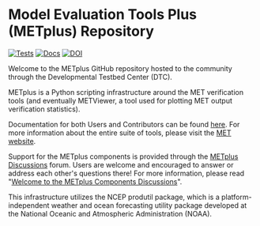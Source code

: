 Model Evaluation Tools Plus (METplus) Repository
================================================

<!-- Start of Badges -->
[![Tests](https://github.com/DTCenter/METplus/actions/workflows/testing.yml/badge.svg?event=push)](https://github.com/DTCenter/METplus/actions/workflows/testing.yml)
[![Docs](https://img.shields.io/badge/Documentation-latest-brightgreen.svg)](https://metplus.readthedocs.io)
[![DOI](https://zenodo.org/badge/DOI/10.5281/zenodo.5567067.svg)](https://doi.org/10.5281/zenodo.5567067)

Welcome to the METplus GitHub repository hosted to the community through
the Developmental Testbed Center (DTC).

METplus is a Python scripting infrastructure around the MET verification tools
(and eventually METViewer, a tool used for plotting MET output verification statistics).

Documentation for both Users and Contributors can be found [here](https://metplus.readthedocs.io).
For more information about the entire suite of tools, please visit the
[MET website](https://dtcenter.org/community-code/model-evaluation-tools-met).

Support for the METplus components is provided through the
[METplus Discussions](https://github.com/dtcenter/METplus/discussions) forum.
Users are welcome and encouraged to answer or address each other's questions there!  For more
information, please read
"[Welcome to the METplus Components Discussions](https://github.com/dtcenter/METplus/discussions/939)".

This infrastructure utilizes the NCEP produtil package, which is a platform-independent
weather and ocean forecasting utility package developed at the National Oceanic
and Atmospheric Administration (NOAA).
